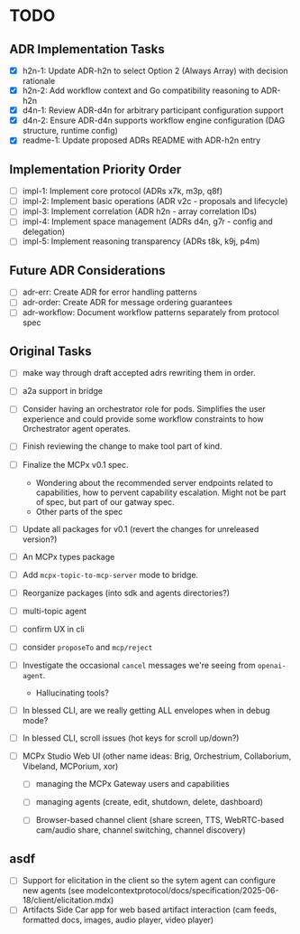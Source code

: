 # TODO

## ADR Implementation Tasks

- [x] h2n-1: Update ADR-h2n to select Option 2 (Always Array) with decision rationale
- [x] h2n-2: Add workflow context and Go compatibility reasoning to ADR-h2n
- [x] d4n-1: Review ADR-d4n for arbitrary participant configuration support
- [x] d4n-2: Ensure ADR-d4n supports workflow engine configuration (DAG structure, runtime config)
- [x] readme-1: Update proposed ADRs README with ADR-h2n entry

## Implementation Priority Order

- [ ] impl-1: Implement core protocol (ADRs x7k, m3p, q8f)
- [ ] impl-2: Implement basic operations (ADR v2c - proposals and lifecycle)  
- [ ] impl-3: Implement correlation (ADR h2n - array correlation IDs)
- [ ] impl-4: Implement space management (ADRs d4n, g7r - config and delegation)
- [ ] impl-5: Implement reasoning transparency (ADRs t8k, k9j, p4m)

## Future ADR Considerations

- [ ] adr-err: Create ADR for error handling patterns
- [ ] adr-order: Create ADR for message ordering guarantees
- [ ] adr-workflow: Document workflow patterns separately from protocol spec

## Original Tasks

- [ ] make way through draft accepted adrs rewriting them in order.

- [ ] a2a support in bridge
- [ ] Consider having an orchestrator role for pods. Simplifies the user experience and could provide some workflow constraints to how Orchestrator agent operates.

- [ ] Finish reviewing the change to make tool part of kind.
- [ ] Finalize the MCPx v0.1 spec.
    - Wondering about the recommended server endpoints related to capabilities, how to pervent capability escalation. Might not be part of spec, but part of our gatway spec.
    - Other parts of the spec
- [ ] Update all packages for v0.1 (revert the changes for unreleased version?)
- [ ] An MCPx types package
- [ ] Add `mcpx-topic-to-mcp-server` mode to bridge.
- [ ] Reorganize packages (into sdk and agents directories?)

- [ ] multi-topic agent

- [ ] confirm UX in cli
- [ ] consider `proposeTo` and `mcp/reject`

- [ ] Investigate the occasional `cancel` messages we're seeing from `openai-agent`. 
    - Hallucinating tools?
- [ ] In blessed CLI, are we really getting ALL envelopes when in debug mode?
- [ ] In blessed CLI, scroll issues (hot keys for scroll up/down?)

- [ ] MCPx Studio Web UI (other name ideas: Brig, Orchestrium, Collaborium, Vibeland, MCPorium, xor)
    - [ ] managing the MCPx Gateway users and capabilities
    - [ ] managing agents (create, edit, shutdown, delete, dashboard)
    - [ ] Browser-based channel client (share screen, TTS, WebRTC-based cam/audio share, channel switching, channel discovery)


## asdf

- [ ] Support for elicitation in the client so the sytem agent can configure new agents (see modelcontextprotocol/docs/specification/2025-06-18/client/elicitation.mdx)
- [ ] Artifacts Side Car app for web based artifact interaction (cam feeds, formatted docs, images, audio player, video player)